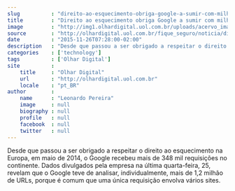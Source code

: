 ```yaml
---
slug          : "direito-ao-esquecimento-obriga-google-a-sumir-com-milhares-de-links"
title         : "Direito ao esquecimento obriga Google a sumir com milhares de links"
image         : "http://img1.olhardigital.uol.com.br/uploads/acervo_imagens/2015/09/20150916135903_660_420.jpg"
source        : "http://olhardigital.uol.com.br/fique_seguro/noticia/direito-ao-esquecimento-obriga-google-a-sumir-com-milhares-de-links/53296"
date          : "2015-11-26T07:28:00-02:00"
description   : "Desde que passou a ser obrigado a respeitar o direito ao esquecimento na Europa, em maio de 2014, o Google recebeu mais de 348 mil requisições no continente. Dados divulgados pela empresa na última quarta-feira, 25, revelam que o Google teve de analisar, individualmente, mais de 1,2 milhão de URLs, porque é comum que uma única requisição envolva vários sites."
categories    : ['technology']
tags          : ['Olhar Digital']
site          :
    title     : "Olhar Digital"
    url       : "http://olhardigital.uol.com.br"
    locale    : "pt_BR"
author        :
    name      : "Leonardo Pereira"
    image     : null
    biography : null
    profile   : null
    facebook  : null
    twitter   : null
---
```


Desde que passou a ser obrigado a respeitar o direito ao esquecimento na Europa, em maio de 2014, o Google recebeu mais de 348 mil requisições no continente. Dados divulgados pela empresa na última quarta-feira, 25, revelam que o Google teve de analisar, individualmente, mais de 1,2 milhão de URLs, porque é comum que uma única requisição envolva vários sites.
